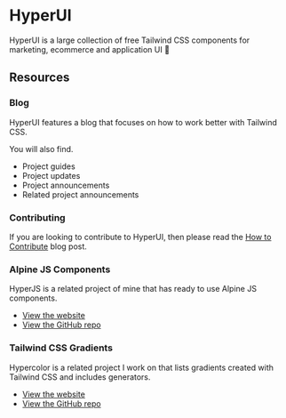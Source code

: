 # HyperUI

HyperUI is a large collection of free Tailwind CSS components for marketing, ecommerce and application UI 🐳

<!-- Image -->

## Resources

### Blog

HyperUI features a blog that focuses on how to work better with Tailwind CSS.

You will also find.

- Project guides
- Project updates
- Project announcements
- Related project announcements

### Contributing

If you are looking to contribute to HyperUI, then please read the [How to Contribute](https://www.hyperui.dev/blog/how-to-contribute) blog post.

### Alpine JS Components

HyperJS is a related project of mine that has ready to use Alpine JS components.

- [View the website](https://js.hyperui.dev/)
- [View the GitHub repo](https://github.com/markmead/hyperjs)

### Tailwind CSS Gradients

Hypercolor is a related project I work on that lists gradients created with Tailwind CSS and includes generators.

- [View the website](https://hypercolor.dev/)
- [View the GitHub repo](https://github.com/jordihales/hypercolor)
